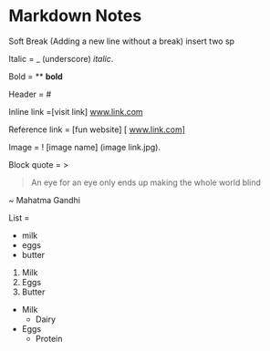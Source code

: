 # Markdown Notes
Soft Break (Adding a new line without a break) insert two sp

Italic = _ (underscore) _italic_. 

Bold = ** **bold**

Header = # 

Inline link =[visit link] www.link.com

Reference link = [fun website] [ www.link.com]

Image = ! [image name] (image link.jpg). 

Block quote = >

> An eye for an eye only ends up making the whole world blind

~ Mahatma Gandhi

List =
* milk
* eggs
* butter

1. Milk
2. Eggs
3. Butter

* Milk
	* Dairy
* Eggs
	* Protein
